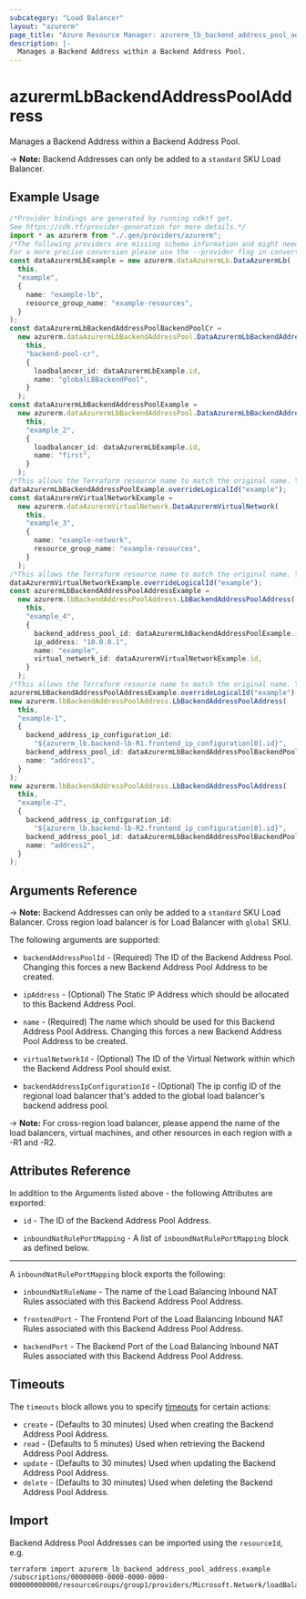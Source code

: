 ```yaml
---
subcategory: "Load Balancer"
layout: "azurerm"
page_title: "Azure Resource Manager: azurerm_lb_backend_address_pool_address"
description: |-
  Manages a Backend Address within a Backend Address Pool.
---
```


# azurermLbBackendAddressPoolAddress

Manages a Backend Address within a Backend Address Pool.

\-> **Note:** Backend Addresses can only be added to a `standard` SKU Load Balancer.

## Example Usage

```typescript
/*Provider bindings are generated by running cdktf get.
See https://cdk.tf/provider-generation for more details.*/
import * as azurerm from "./.gen/providers/azurerm";
/*The following providers are missing schema information and might need manual adjustments to synthesize correctly: azurerm.
For a more precise conversion please use the --provider flag in convert.*/
const dataAzurermLbExample = new azurerm.dataAzurermLb.DataAzurermLb(
  this,
  "example",
  {
    name: "example-lb",
    resource_group_name: "example-resources",
  }
);
const dataAzurermLbBackendAddressPoolBackendPoolCr =
  new azurerm.dataAzurermLbBackendAddressPool.DataAzurermLbBackendAddressPool(
    this,
    "backend-pool-cr",
    {
      loadbalancer_id: dataAzurermLbExample.id,
      name: "globalLBBackendPool",
    }
  );
const dataAzurermLbBackendAddressPoolExample =
  new azurerm.dataAzurermLbBackendAddressPool.DataAzurermLbBackendAddressPool(
    this,
    "example_2",
    {
      loadbalancer_id: dataAzurermLbExample.id,
      name: "first",
    }
  );
/*This allows the Terraform resource name to match the original name. You can remove the call if you don't need them to match.*/
dataAzurermLbBackendAddressPoolExample.overrideLogicalId("example");
const dataAzurermVirtualNetworkExample =
  new azurerm.dataAzurermVirtualNetwork.DataAzurermVirtualNetwork(
    this,
    "example_3",
    {
      name: "example-network",
      resource_group_name: "example-resources",
    }
  );
/*This allows the Terraform resource name to match the original name. You can remove the call if you don't need them to match.*/
dataAzurermVirtualNetworkExample.overrideLogicalId("example");
const azurermLbBackendAddressPoolAddressExample =
  new azurerm.lbBackendAddressPoolAddress.LbBackendAddressPoolAddress(
    this,
    "example_4",
    {
      backend_address_pool_id: dataAzurermLbBackendAddressPoolExample.id,
      ip_address: "10.0.0.1",
      name: "example",
      virtual_network_id: dataAzurermVirtualNetworkExample.id,
    }
  );
/*This allows the Terraform resource name to match the original name. You can remove the call if you don't need them to match.*/
azurermLbBackendAddressPoolAddressExample.overrideLogicalId("example");
new azurerm.lbBackendAddressPoolAddress.LbBackendAddressPoolAddress(
  this,
  "example-1",
  {
    backend_address_ip_configuration_id:
      "${azurerm_lb.backend-lb-R1.frontend_ip_configuration[0].id}",
    backend_address_pool_id: dataAzurermLbBackendAddressPoolBackendPoolCr.id,
    name: "address1",
  }
);
new azurerm.lbBackendAddressPoolAddress.LbBackendAddressPoolAddress(
  this,
  "example-2",
  {
    backend_address_ip_configuration_id:
      "${azurerm_lb.backend-lb-R2.frontend_ip_configuration[0].id}",
    backend_address_pool_id: dataAzurermLbBackendAddressPoolBackendPoolCr.id,
    name: "address2",
  }
);

```

## Arguments Reference

\-> **Note:** Backend Addresses can only be added to a `standard` SKU Load Balancer. Cross region load balancer is for Load Balancer with `global` SKU.

The following arguments are supported:

*   `backendAddressPoolId` - (Required) The ID of the Backend Address Pool. Changing this forces a new Backend Address Pool Address to be created.

*   `ipAddress` - (Optional) The Static IP Address which should be allocated to this Backend Address Pool.

*   `name` - (Required) The name which should be used for this Backend Address Pool Address. Changing this forces a new Backend Address Pool Address to be created.

*   `virtualNetworkId` - (Optional) The ID of the Virtual Network within which the Backend Address Pool should exist.

*   `backendAddressIpConfigurationId` - (Optional) The ip config ID of the regional load balancer that's added to the global load balancer's backend address pool.

\-> **Note:** For cross-region load balancer, please append the name of the load balancers, virtual machines, and other resources in each region with a -R1 and -R2.

## Attributes Reference

In addition to the Arguments listed above - the following Attributes are exported:

*   `id` - The ID of the Backend Address Pool Address.

*   `inboundNatRulePortMapping` - A list of `inboundNatRulePortMapping` block as defined below.

***

A `inboundNatRulePortMapping` block exports the following:

*   `inboundNatRuleName` - The name of the Load Balancing Inbound NAT Rules associated with this Backend Address Pool Address.

*   `frontendPort` - The Frontend Port of the Load Balancing Inbound NAT Rules associated with this Backend Address Pool Address.

*   `backendPort` - The Backend Port of the Load Balancing Inbound NAT Rules associated with this Backend Address Pool Address.

## Timeouts

The `timeouts` block allows you to specify [timeouts](https://www.terraform.io/language/resources/syntax#operation-timeouts) for certain actions:

* `create` - (Defaults to 30 minutes) Used when creating the Backend Address Pool Address.
* `read` - (Defaults to 5 minutes) Used when retrieving the Backend Address Pool Address.
* `update` - (Defaults to 30 minutes) Used when updating the Backend Address Pool Address.
* `delete` - (Defaults to 30 minutes) Used when deleting the Backend Address Pool Address.

## Import

Backend Address Pool Addresses can be imported using the `resourceId`, e.g.

```console
terraform import azurerm_lb_backend_address_pool_address.example /subscriptions/00000000-0000-0000-0000-000000000000/resourceGroups/group1/providers/Microsoft.Network/loadBalancers/loadBalancer1/backendAddressPools/backendAddressPool1/addresses/address1
```
